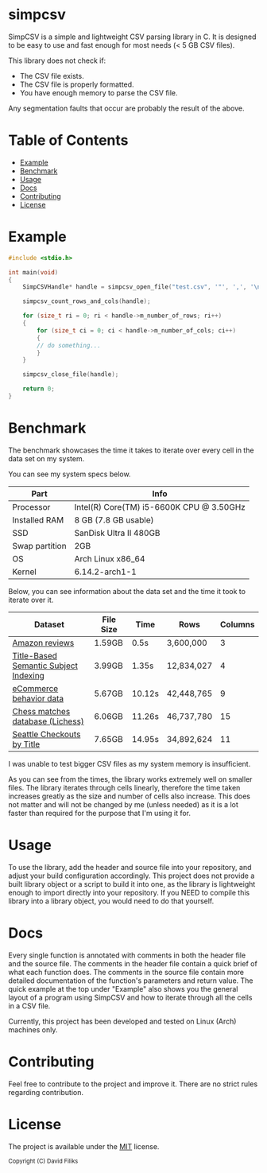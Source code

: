 # simpcsv

SimpCSV is a simple and lightweight CSV parsing library in C. It is designed to be easy to use and fast enough for most needs (< 5 GB CSV files).

This library does not check if:
- The CSV file exists.
- The CSV file is properly formatted.
- You have enough memory to parse the CSV file.

Any segmentation faults that occur are probably the result of the above.

# Table of Contents

*    [Example](#example)
*    [Benchmark](#benchmark)
*    [Usage](#usage)
*    [Docs](#docs)
*    [Contributing](#contributing)
*    [License](#license)

# Example

```c
#include <stdio.h>

int main(void)
{
    SimpCSVHandle* handle = simpcsv_open_file("test.csv", '"', ',', '\n');

    simpcsv_count_rows_and_cols(handle);

    for (size_t ri = 0; ri < handle->m_number_of_rows; ri++)
    {
        for (size_t ci = 0; ci < handle->m_number_of_cols; ci++)
        {
        // do something...
        }
    }

    simpcsv_close_file(handle);

    return 0;
}
```

# Benchmark

The benchmark showcases the time it takes to iterate over every cell in the data set on my system.

You can see my system specs below.

| Part            | Info                                      |
| --------------- | ----------------------------------------- |
| Processor       | Intel(R) Core(TM) i5-6600K CPU @ 3.50GHz  |
| Installed RAM   | 8 GB (7.8 GB usable)                      |
| SSD             | SanDisk Ultra II 480GB                    |
| Swap partition  | 2GB                                       |
| OS              | Arch Linux x86_64                         |
| Kernel          | 6.14.2-arch1-1                            |

Below, you can see information about the data set and the time it took to iterate over it.

| Dataset                                                                                                                                                                      | File Size | Time   | Rows       | Columns |
| ---------------------------------------------------------------------------------------------------------------------------------------------------------------------------- | --------- | ------ | ---------- | ------- |
| [Amazon reviews](https://www.kaggle.com/datasets/kritanjalijain/amazon-reviews?select=train.csv)                                                                             | 1.59GB    | 0.5s   | 3,600,000  | 3       |
| [Title-Based Semantic Subject Indexing](https://www.kaggle.com/datasets/hsrobo/titlebased-semantic-subject-indexing?select=pubmed.csv)                                       | 3.99GB    | 1.35s  | 12,834,027 | 4       |
| [eCommerce behavior data](https://www.kaggle.com/datasets/mkechinov/ecommerce-behavior-data-from-multi-category-store?select=2019-Oct.csv)                                   | 5.67GB    | 10.12s | 42,448,765 | 9       |
| [Chess matches database (Lichess)](https://www.kaggle.com/datasets/aharon1377/lichess-games-played-in-the-first-trimester-2020?select=lichess_db_standard_rated_2020-01.csv) | 6.06GB    | 11.26s | 46,737,780 | 15      |
| [Seattle Checkouts by Title](https://www.kaggle.com/datasets/city-of-seattle/seattle-checkouts-by-title?select=checkouts-by-title.csv)                                       | 7.65GB    | 14.95s | 34,892,624 | 11      |

I was unable to test bigger CSV files as my system memory is insufficient.

As you can see from the times, the library works extremely well on smaller files.
The library iterates through cells linearly, therefore the time taken increases greatly as the size and number of cells also increase.
This does not matter and will not be changed by me (unless needed) as it is a lot faster than required for the purpose that I'm using it for.

# Usage

To use the library, add the header and source file into your repository, and adjust your build configuration accordingly. 
This project does not provide a built library object or a script to build it into one, as the library is lightweight enough to import directly into your repository.
If you NEED to compile this library into a library object, you would need to do that yourself.

# Docs

Every single function is annotated with comments in both the header file and the source file. The comments in the header file contain a quick brief of what each function does. The comments in the source file
contain more detailed documentation of the function's parameters and return value. The quick example at the top under "Example" also shows you the general layout of a program using SimpCSV and how to iterate through all the cells in a CSV file.

Currently, this project has been developed and tested on Linux (Arch) machines only.

# Contributing

Feel free to contribute to the project and improve it. There are no strict rules regarding contribution.

# License

The project is available under the [MIT](https://opensource.org/licenses/MIT) license.

<sub> Copyright (C) David Filiks </sub>
